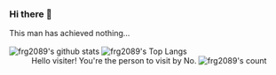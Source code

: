 ### Hi there 👋

This man has achieved nothing...

<img align="center" alt="frg2089's github stats" src="https://github-readme-stats.vercel.app/api?username=frg2089&show_icons=true&theme=midnight-purple&count_private=true"/>

<img align="center" alt="frg2089's Top Langs" src="https://github-readme-stats.vercel.app/api/top-langs/?username=frg2089&theme=midnight-purple&exclude_repo=frg2089.github.io"/>

<div align="center">
  Hello visiter! You're the person to visit by No.  
  <img src="https://count.getloli.com/get/@frg2089" alt="frg2089's count"/>
</div>


<!--
**frg2089/frg2089** is a ✨ _special_ ✨ repository because its `README.md` (this file) appears on your GitHub profile.

Here are some ideas to get you started:

- 🔭 I’m currently working on ...
- 🌱 I’m currently learning ...
- 👯 I’m looking to collaborate on ...
- 🤔 I’m looking for help with ...
- 💬 Ask me about ...
- 📫 How to reach me: ...
- 😄 Pronouns: ...
- ⚡ Fun fact: ...
-->
